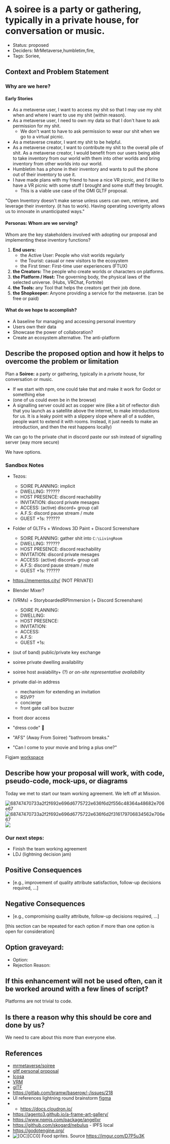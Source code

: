 # A soiree is a party or gathering, typically in a private house, for conversation or music.

- Status: proposed <!-- draft | rejected | accepted | deprecated | superseded by -->
- Deciders: MrMetaverse,humbletim,fire,
- Tags: Soriee,

## Context and Problem Statement

### Why are we here?

#### Early Stories

- As a metaverse user, I want to access my shit so that I may use my shit when and where I want to use my shit (within reason).
- As a metaverse user, I need to own my data so that I don't have to ask permission for my shit.
  - We don't want to have to ask permission to wear our shit when we go to a virtual picnic.
- As a metaverse creator, I want my shit to be helpful.
- As a metaverse creator, I want to contribute my shit to the overall pile of shit.
As a metaverse creator, I would benefit from our users being able to take inventory from our world with them into other worlds and bring inventory from other worlds into our world.
- Humbletim has a phone in their inventory and wants to pull the phone out of their inventory to use it.
- I have made plans with my friend to have a nice VR picnic, and I'd like to have a VR picnic with some stuff I brought and some stuff they brought.
  - This is a viable use case of the OMI GLTF proposal.

"Open Inventory doesn't make sense unless users can own, retrieve, and leverage their inventory. (it has to work). Having operating soverignty allows us to innovate in unanticipated ways."

#### Personas: Whom are we serving?

Whom are the key stakeholders involved with adopting our proposal and implementing these inventory functions?

1.  **End users:**
    - the Active User: People who visit worlds regularly
    - the Tourist: casual or new visitors to the ecosystem
    - the First timer: First-time user experiencers (FTUX)
2.  **the Creators:** The people who create worlds or characters on platforms.
3.  **the Platform / Host:** The governing body, the physical laws of the selected universe. (Hubs, VRChat, Fortnite)
4.  **the Tools:** any Tool that helps the creators get their job done.
5.  **the Shopkeeper:** Anyone providing a service for the metaverse. (can be free or paid)

#### What do we hope to accomplish?

- A baseline for managing and accessing personal inventory
- Users own their data
- Showcase the power of collaboration?
- Create an ecosystem alternative. The anti-platform

## Describe the proposed option and how it helps to overcome the problem or limitation

Plan a **Soiree:** a party or gathering, typically in a _private_ house, for conversation or music.

- If we start with npm, one could take that and make it work for Godot or something else
- (one of us could even be in the browse)
- A signalling server could act as copper wire (like a bit of reflector dish that you launch as a satellite above the internet, to make introductions for us. It is a leaky point with a slippery slope where all of a sudden, people want to extend it with rooms. Instead, it just needs to make an introduction, and then the rest happens locally)

We can go to the private chat in discord paste our ssh instead of signalling server (way more secure)

We have options.

### Sandbox Notes

- Tezos:
  - SOIRE PLANNING: implicit
  - DWELLING: ??????
  - HOST PRESENCE: discord reachability
  - INVITATION: discord private mesages
  - ACCESS: (active) discord+ group call
  - A.F.S: discord pause stream / mute
  - GUEST +1s: ??????
- Folder of GLTFs + Windows 3D Paint + Discord Screenshare
  - SOIRE PLANNING: gather shit into `C:\LivingRoom`
  - DWELLING: ??????
  - HOST PRESENCE: discord reachability
  - INVITATION: discord private mesages
  - ACCESS: (active) discord+ group call
  - A.F.S: discord pause stream / mute
  - GUEST +1s: ??????
- https://mementos.city/ (NOT PRIVATE)

- Blender Mixer?
- (VRMs) + StoryboardedRPImmersion (+ Discord Screenshare)

  - SOIRE PLANNING:
  - DWELLING:
  - HOST PRESENCE:
  - INVITATION:
  - ACCESS:
  - A.F.S:
  - GUEST +1s:

- (out of band) public/private key exchange

- soiree private dwelling availability
- soiree host avaiability+ (?) _or on-site representative availability_
- private dial-in address
  - mechanism for extending an invitation
  - RSVP?
  - concierge
  - front gate call box buzzer
- front door access
- "dress code" :snake:
- "AFS" (Away From Soiree) "bathroom breaks."
- "Can I come to your movie and bring a plus one?"

Figjam [workspace](https://www.figma.com/file/pNrxyy5NLqv3Ycw0XKrbf5/soiree-spectrum?node-id=0%3A1)

## Describe how your proposal will work, with code, pseudo-code, mock-ups, or diagrams

Today we met to start our team working agreement. We left off at Mission.

![68747470733a2f2f692e696d6775722e636f6d2f556c48364a48682e706e67](https://user-images.githubusercontent.com/32321/148150896-74646b03-2bf1-41df-8ac4-012fe08002e9.png)
![68747470733a2f2f692e696d6775722e636f6d2f316179706834562e706e67](https://user-images.githubusercontent.com/32321/148150899-533681b7-0210-4aaf-a696-d387ade54d22.png)
![](https://www.figma.com/file/pNrxyy5NLqv3Ycw0XKrbf5/soiree-spectrum?node-id=4%3A10)

### Our next steps:

- Finish the team working agreement
- LDJ (lightning decision jam)

## Positive Consequences <!-- optional -->

- [e.g., improvement of quality attribute satisfaction, follow-up decisions required, …]

## Negative Consequences <!-- optional -->

- [e.g., compromising quality attribute, follow-up decisions required, …]

[this section can be repeated for each option if more than one option is open for consideration]

## Option graveyard: <!-- same as above -->

- Option: <!-- [List the proposed options no longer open for consideration.] -->
- Rejection Reason: <!-- [List the reasons for the rejection: (the Bad traits)] -->

## If this enhancement will not be used often, can it be worked around with a few lines of script?

Platforms are not trivial to code.

## Is there a reason why this should be core and done by us?

We need to care about this more than everyone else.

## References <!-- optional and numbers of links can vary -->

- [mrmetaverse/soiree](https://github.com/jsealt/soiree)
- [gltf personal proposal](https://hackmd.io/@mrmetaverse/gltf-personas)
- [Icosa](https://github.com/icosa-gallery)
- [VRM](https://vrm-viewer.yukimochi.io/)
- [glTF](https://gltf-viewer.donmccurdy.com/)
- https://gitlab.com/bramw/baserow/-/issues/218
- UI references lightning round brainstorm [figma](https://www.figma.com/file/wzAGYK5pHCwUJXzzJXeHfE/openInventory)
- - https://docs.cloudron.io/
- https://agento3.github.io/a-frame-art-gallery/
- https://www.npmjs.com/package/angellxr
- https://github.com/skogard/nebulus - IPFS local
- https://godotengine.org/
- ![[OC][CC0] Food sprites.](https://user-images.githubusercontent.com/32321/148152483-beecd05c-2f1e-43c0-a1aa-603d58c0c17b.png) Source https://imgur.com/D7P5u3K

